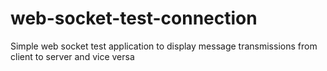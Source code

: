 # web-socket-test-connection
Simple web socket test application to display message transmissions from client to server and vice versa

